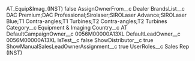 <?xml version="1.0" encoding="UTF-8"?>
<CustomMetadata xmlns="http://soap.sforce.com/2006/04/metadata" xmlns:xsi="http://www.w3.org/2001/XMLSchema-instance" xmlns:xsd="http://www.w3.org/2001/XMLSchema">
    <label>AT_Equip&amp;Imag_(INST)</label>
    <protected>false</protected>
    <values>
        <field>AssignOwnerFrom__c</field>
        <value xsi:type="xsd:string">Dealer</value>
    </values>
    <values>
        <field>BrandsList__c</field>
        <value xsi:type="xsd:string">DAC Premium;DAC Professional;Sirolaser;SIROLaser Advance;SIROLaser Blue;T1 Contra-angles;T1 Turbines;T2 Contra-angles;T2 Turbines</value>
    </values>
    <values>
        <field>Category__c</field>
        <value xsi:type="xsd:string">Equipment &amp; Imaging</value>
    </values>
    <values>
        <field>Country__c</field>
        <value xsi:type="xsd:string">AT</value>
    </values>
    <values>
        <field>DefaultCampaignOwner__c</field>
        <value xsi:type="xsd:string">0056M00000A13XL</value>
    </values>
    <values>
        <field>DefaultLeadOwner__c</field>
        <value xsi:type="xsd:string">0056M00000A13XL</value>
    </values>
    <values>
        <field>IsTest__c</field>
        <value xsi:type="xsd:boolean">false</value>
    </values>
    <values>
        <field>ShowDistributor__c</field>
        <value xsi:type="xsd:boolean">true</value>
    </values>
    <values>
        <field>ShowManualSalesLeadOwnerAssignment__c</field>
        <value xsi:type="xsd:boolean">true</value>
    </values>
    <values>
        <field>UserRoles__c</field>
        <value xsi:type="xsd:string">Sales Rep (INST)</value>
    </values>
</CustomMetadata>
